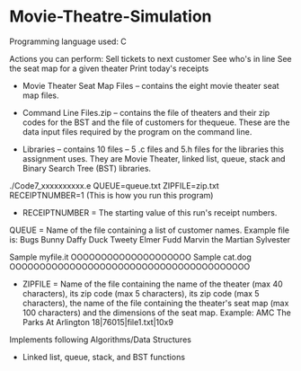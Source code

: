 # Movie-Theatre-Simulation
Programming language used: C

Actions you can perform:
Sell tickets to next customer
See who's in line
See the seat map for a given theater
Print today's receipts


- Movie Theater Seat Map Files – contains the eight movie theater seat map files.

- Command Line Files.zip – contains the file of theaters and their zip codes for the BST and
the file of customers for thequeue. These are the data input files required by the program 
on the command line.

- Libraries – contains 10 files – 5 .c files and 5.h files for the libraries this assignment 
uses. They are Movie Theater, linked list, queue, stack and Binary Search Tree (BST) libraries.


./Code7_xxxxxxxxxx.e QUEUE=queue.txt ZIPFILE=zip.txt RECEIPTNUMBER=1 (This is how you run this program)
* RECEIPTNUMBER = The starting value of this run's receipt numbers.

 QUEUE = Name of the file containing a list of customer names.
Example file is:
Bugs Bunny
Daffy Duck
Tweety
Elmer Fudd
Marvin the Martian Sylvester

Sample myfile.it OOOOOOOOOOOOOOOOOOOO
Sample cat.dog OOOOOOOOOOOOOOOOOOOOOOOOOOOOOOOOOOOOOOOO

* ZIPFILE = Name of the file containing the name of the theater (max 40 characters), its zip code (max 5 
characters), its zip code (max 5 characters), the name of the file containing the theater's seat map (max
100 characters) and the dimensions of the seat map.
Example: AMC The Parks At Arlington 18|76015|file1.txt|10x9



Implements following Algorithms/Data Structures
- Linked list, queue, stack, and BST functions



